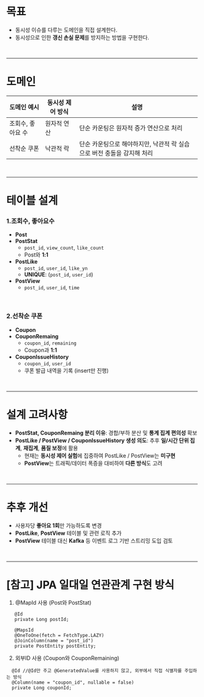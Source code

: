 # 목표
- 동시성 이슈를 다루는 도메인을 직접 설계한다.
- 동시성으로 인한 **갱신 손실 문제**를 방지하는 방법을 구현한다.

<br/>

---

# 도메인
| 도메인 예시         | 동시성 제어 방식 | 설명                                |
|---------------------|------------------|-------------------------------------|
| 조회수, 좋아요 수   | 원자적 연산      | 단순 카운팅은 원자적 증가 연산으로 처리 |
| 선착순 쿠폰         | 낙관적 락        | 단순 카운팅으로 해야하지만, 낙관적 락 실습으로 버전 충돌을 감지해 처리   |


<br/>

---

# 테이블 설계

### 1.조회수, 좋아요수
- **Post**
- **PostStat**
  - `post_id`, `view_count`, `like_count`
  - Post와 **1:1**
- **PostLike**
  - `post_id`, `user_id`, `like_yn`
  - **UNIQUE**: (`post_id`, `user_id`)
- **PostView**
  - `post_id`, `user_id`, `time`

<br/>

### 2.선착순 쿠폰
- **Coupon**
- **CouponRemaing**
  - `coupon_id`, `remaining`
  - Coupon과 **1:1**
- **CouponIssueHistory**
  - `coupon_id`, `user_id`
  - 쿠폰 발급 내역을 기록 (insert만 진행)
 

<br/>

---

# 설계 고려사항
- **PostStat, CouponRemaing 분리 이유**: 경합/부하 분산 및 **통계 집계 편의성** 확보
- **PostLike / PostView / CouponIssueHistory 생성 의도**: 추후 **일/시간 단위 집계**, **재집계**, **품질 보정**에 활용
  - 현재는 **동시성 제어 실험**에 집중하여 PostLike / PostView는 **미구현**
  - **PostView**는 트래픽/데이터 폭증을 대비하여 **다른 방식**도 고려


<br/>

---

# 추후 개선
- 사용자당 **좋아요 1회**만 가능하도록 변경
- **PostLike**, **PostView** 테이블 및 관련 로직 추가
- **PostView** 테이블 대신 **Kafka** 등 이벤트 로그 기반 스트리밍 도입 검토


<br/>

---


# [참고] JPA 일대일 연관관계 구현 방식
1. @MapId 사용 (Post와 PostStat)

  ```
     @Id
     private Long postId;

     @MapsId
     @OneToOne(fetch = FetchType.LAZY)
     @JoinColumn(name = "post_id")
     private PostEntity postEntity;
  ```
    
2. 외부ID 사용 (Coupon와 CouponRemaining)
  
  ```
    @Id //@Id만 주고 @GeneratedValue를 사용하지 않고, 외부에서 직접 식별자를 주입하는 방식
    @Column(name = "coupon_id", nullable = false)
    private Long couponId;
  ```

